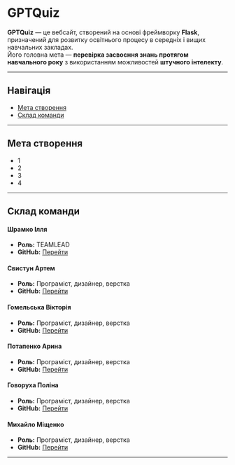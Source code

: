 # GPTQuiz

**GPTQuiz** — це вебсайт, створений на основі фреймворку **Flask**, призначений для розвитку освітнього процесу в середніх і вищих навчальних закладах.  
Його головна мета — **перевірка засвоєння знань протягом навчального року** з використанням можливостей **штучного інтелекту**.


---

## Навігація

- [Мета створення](#мета_створення)
- [Склад команди](#склад_команди)

---

## Мета створення

- 1
- 2
- 3
- 4

---
<a name="склад_команди"></a> 
## Склад команди

#### Шрамко Ілля 
- **Роль:** TEAMLEAD
- **GitHub:** [Перейти](https://github.com/ivaniv)
  
#### Свистун Артем 
- **Роль:** Програміст, дизайнер, верстка  
- **GitHub:** [Перейти](https://github.com/asvistun5)

#### Гомельська Вікторія 
- **Роль:** Програміст, дизайнер, верстка  
- **GitHub:** [Перейти](https://github.com/Viktoria0228)

#### Потапенко Арина 
- **Роль:** Програміст, дизайнер, верстка  
- **GitHub:** [Перейти](https://github.com/PotapenkoArina)

#### Говоруха Поліна 
- **Роль:** Програміст, дизайнер, верстка  
- **GitHub:** [Перейти](https://github.com/HoworukhaPolina)

#### Михайло Міщенко  
- **Роль:** Програміст, дизайнер, верстка  
- **GitHub:** [Перейти](https://github.com/DeKlain4ik)

---


